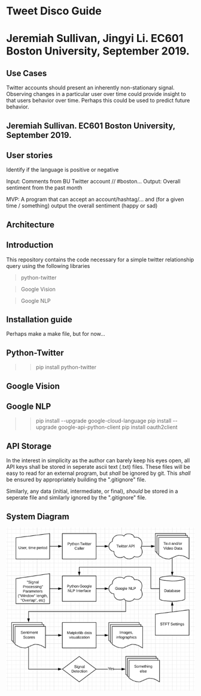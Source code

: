 # Tweet Disco Guide

# Jeremiah Sullivan, Jingyi Li. EC601 Boston University, September 2019. 
## Use Cases
Twitter accounts should present an inherently non-stationary signal. Observing changes in a particular user over time could provide insight to that users behavior over time. Perhaps this could be used to predict future behavior. 

## Jeremiah Sullivan. EC601 Boston University, September 2019. 

## User stories
Identify if the language is positive or negative

Input:  Comments from BU Twitter account // #boston… 
Output: Overall sentiment from the past month

MVP: A program that can accept an account/hashtag/… and (for a given time / something) output the overall sentiment (happy or sad)

## Architecture 


## Introduction
This repository contains the code necessary for a simple twitter relationship query using the following libraries
> python-twitter

> Google Vision

>  Google NLP

## Installation guide

Perhaps make a make file, but for now... 

## Python-Twitter

>> pip install python-twitter

## Google Vision

## Google NLP
>> pip install --upgrade google-cloud-language
>> pip install --upgrade google-api-python-client
>> pip install oauth2client


## API Storage

In the interest in simplicity as the author can barely keep his eyes open, all API keys shall be stored in seperate ascii text (.txt) files. 
These files will be easy to read for an external program, but *shall* be ignored by git. 
This *shall* be ensured by appropriately building the ".gitignore" file. 

Similarly, any data (initial, intermediate, or final), *should* be stored in a seperate file and similarly ignored by the ".gitignore" file.  

## System Diagram 
![](tweet_diagram.png)
